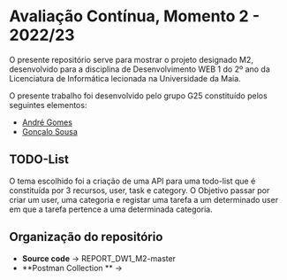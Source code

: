 # Avaliação Contínua, Momento 2 - 2022/23

O presente repositório serve para mostrar o projeto designado M2, desenvolvido para a disciplina de Desenvolvimento WEB 1 do 2º ano da Licenciatura de Informática lecionada na Universidade da Maia.

O presente trabalho foi desenvolvido pelo grupo G25 constituído pelos seguintes elementos:

- [André Gomes](https://github.com/aasfgomes)
- [Gonçalo Sousa](https://github.com/MrcWithAMouth)

## TODO-List

O tema escolhido foi a criação de uma API para uma todo-list que é constituída por 3 recursos, user, task e category. O Objetivo passar por criar um user, uma categoria e registar uma tarefa a um determinado user em que a tarefa pertence a uma determinada categoria.

## Organização do repositório

- **Source code** -> REPORT_DW1_M2-master
- **Postman Collection ** ->
